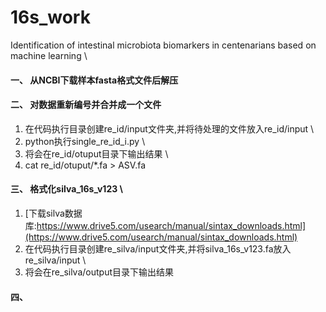 # 16s_work
Identification of intestinal microbiota  biomarkers in centenarians based on machine learning  \
#### 一、 从NCBI下载样本fasta格式文件后解压
#### 二、 对数据重新编号并合并成一个文件
1. 在代码执行目录创建re_id/input文件夹,并将待处理的文件放入re_id/input \
2. python执行single_re_id_i.py \
3. 将会在re_id/otuput目录下输出结果 \
4. cat re_id/otuput/*.fa > ASV.fa
#### 三、 格式化silva_16s_v123 \
1. [下载silva数据库:https://www.drive5.com/usearch/manual/sintax_downloads.html](https://www.drive5.com/usearch/manual/sintax_downloads.html)
2. 在代码执行目录创建re_silva/input文件夹,并将silva_16s_v123.fa放入re_silva/input \
3. 将会在re_silva/output目录下输出结果
#### 四、 
